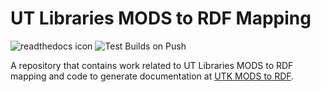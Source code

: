 # UT Libraries MODS to RDF Mapping

![readthedocs icon](https://readthedocs.org/projects/utk-mods-to-rdf/badge/?version=latest)
![Test Builds on Push](https://github.com/UTKcataloging/mods_to_rdf/workflows/Test%20Builds%20on%20Push/badge.svg)

A repository that contains work related to UT Libraries MODS to RDF mapping and code to generate documentation at
[UTK MODS to RDF](https://utk-mods-to-rdf.readthedocs.io/en/latest/).